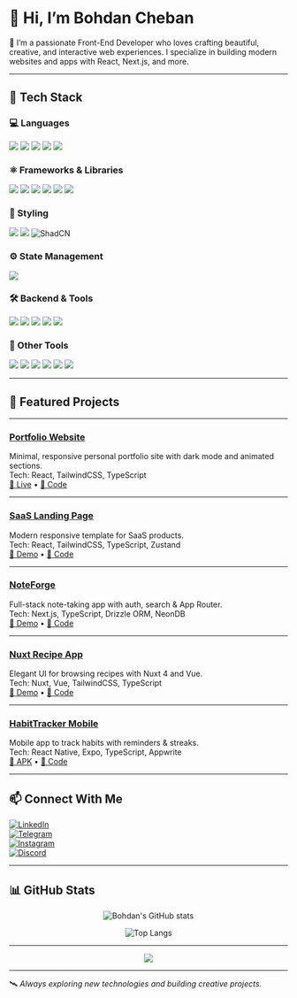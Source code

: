 # 👋 Hi, I’m Bohdan Cheban

🎨 I’m a passionate Front-End Developer who loves crafting beautiful, creative, and interactive web experiences. I specialize in building modern websites and apps with React, Next.js, and more.

---

## 🧰 Tech Stack

### 💻 Languages  
<p>
  <img src="https://img.shields.io/badge/JavaScript-F7DF1E?style=for-the-badge&logo=javascript&logoColor=black" />
  <img src="https://img.shields.io/badge/TypeScript-3178C6?style=for-the-badge&logo=typescript&logoColor=white" />
  <img src="https://img.shields.io/badge/HTML5-E34F26?style=for-the-badge&logo=html5&logoColor=white" />
  <img src="https://img.shields.io/badge/CSS3-1572B6?style=for-the-badge&logo=css3&logoColor=white" />
  <img src="https://img.shields.io/badge/Sass-CC6699?style=for-the-badge&logo=sass&logoColor=white" />
</p>

### ⚛️ Frameworks & Libraries  
<p>
  <img src="https://img.shields.io/badge/React-20232A?style=for-the-badge&logo=react&logoColor=61DAFB" />
  <img src="https://img.shields.io/badge/Next.js-000000?style=for-the-badge&logo=nextdotjs&logoColor=white" />
  <img src="https://img.shields.io/badge/Vue.js-4FC08D?style=for-the-badge&logo=vue.js&logoColor=white" />
  <img src="https://img.shields.io/badge/Nuxt-00C58E?style=for-the-badge&logo=nuxt.js&logoColor=white" />
  <img src="https://img.shields.io/badge/React_Native-20232A?style=for-the-badge&logo=react&logoColor=61DAFB" />
  <img src="https://img.shields.io/badge/Expo-000020?style=for-the-badge&logo=expo&logoColor=white" />
</p>

### 🎨 Styling  
<p>
  <img src="https://img.shields.io/badge/Tailwind_CSS-38B2AC?style=for-the-badge&logo=tailwind-css&logoColor=white" />
  <img src="https://img.shields.io/badge/Bootstrap-7952B3?style=for-the-badge&logo=bootstrap&logoColor=white" />
  <img src="https://img.shields.io/badge/ShadCN-111827?style=for-the-badge&logo=none&logoColor=white" alt="ShadCN" />
</p>

### ⚙️ State Management  
<p>
  <img src="https://img.shields.io/badge/Zustand-000000?style=for-the-badge&logo=Zustand&logoColor=white" />
</p>

### 🛠 Backend & Tools  
<p>
  <img src="https://img.shields.io/badge/Appwrite-F02E65?style=for-the-badge&logo=appwrite&logoColor=white" />
  <img src="https://img.shields.io/badge/Drizzle-000000?style=for-the-badge&logo=none&logoColor=white" />
  <img src="https://img.shields.io/badge/NeonDB-008AFF?style=for-the-badge&logo=postgresql&logoColor=white" />
  <img src="https://img.shields.io/badge/Node.js-339933?style=for-the-badge&logo=nodedotjs&logoColor=white" />
  <img src="https://img.shields.io/badge/Postman-FF6C37?style=for-the-badge&logo=postman&logoColor=white" />
</p>

### 🧩 Other Tools  
<p>
  <img src="https://img.shields.io/badge/Git-F05032?style=for-the-badge&logo=git&logoColor=white" />
  <img src="https://img.shields.io/badge/GitHub-181717?style=for-the-badge&logo=github&logoColor=white" />
  <img src="https://img.shields.io/badge/Vite-646CFF?style=for-the-badge&logo=vite&logoColor=white" />
  <img src="https://img.shields.io/badge/Vercel-000000?style=for-the-badge&logo=vercel&logoColor=white" />
  <img src="https://img.shields.io/badge/VS_Code-007ACC?style=for-the-badge&logo=visual-studio-code&logoColor=white" />
  <img src="https://img.shields.io/badge/Figma-F24E1E?style=for-the-badge&logo=figma&logoColor=white" />
</p>

---

## 🚀 Featured Projects

---

### [Portfolio Website](https://portfolio-kappa-smoky-54.vercel.app)  
Minimal, responsive personal portfolio site with dark mode and animated sections.  
Tech: React, TailwindCSS, TypeScript  
[🔗 Live](https://portfolio-kappa-smoky-54.vercel.app) • [📁 Code](https://github.com/bcheban/portfolio)

---

### [SaaS Landing Page](https://react-landing-page-ivory-one.vercel.app)  
Modern responsive template for SaaS products.  
Tech: React, TailwindCSS, TypeScript, Zustand  
[🔗 Demo](https://react-landing-page-ivory-one.vercel.app) • [📁 Code](https://github.com/bcheban/react-landing-page)

---

### [NoteForge](https://next-noteforge.vercel.app)  
Full-stack note-taking app with auth, search & App Router.  
Tech: Next.js, TypeScript, Drizzle ORM, NeonDB  
[🔗 Demo](https://next-noteforge.vercel.app) • [📁 Code](https://github.com/bcheban/next-noteforge)

---

### [Nuxt Recipe App](https://nuxt-recipe-app-zeta.vercel.app)  
Elegant UI for browsing recipes with Nuxt 4 and Vue.  
Tech: Nuxt, Vue, TailwindCSS, TypeScript  
[🔗 Demo](https://nuxt-recipe-app-zeta.vercel.app) • [📁 Code](https://github.com/bcheban/nuxt-recipe-app)

---

### [HabitTracker Mobile](https://t.me/+PcPU9gD4mwg0MmJi)  
Mobile app to track habits with reminders & streaks.  
Tech: React Native, Expo, TypeScript, Appwrite  
[🔗 APK](https://t.me/+PcPU9gD4mwg0MmJi) • [📁 Code](https://github.com/bcheban/rn-habit-tracker)

---

## 📫 Connect With Me

[![LinkedIn](https://img.shields.io/badge/LinkedIn-0077B5?style=for-the-badge&logo=linkedin&logoColor=white)](https://www.linkedin.com/in/bohdan-cheban-152393286)  
[![Telegram](https://img.shields.io/badge/Telegram-2CA5E0?style=for-the-badge&logo=telegram&logoColor=white)](https://t.me/bohdaan2025)  
[![Instagram](https://img.shields.io/badge/Instagram-E4405F?style=for-the-badge&logo=instagram&logoColor=white)](https://www.instagram.com/bohdan_cheban)  
[![Discord](https://img.shields.io/badge/Discord-5865F2?style=for-the-badge&logo=discord&logoColor=white)](https://discord.com/users/729713105847713842)

---

## 📊 GitHub Stats

<p align="center">
  <img src="https://github-readme-stats.vercel.app/api?username=bcheban&show_icons=true&theme=radical" alt="Bohdan's GitHub stats" />
</p>

<p align="center">
  <img src="https://github-readme-stats.vercel.app/api/top-langs/?username=bcheban&layout=compact&theme=radical" alt="Top Langs" />
</p>

---

<p align="center">
  <img src="https://github-profile-trophy.vercel.app/?username=bcheban&theme=radical" />
</p>

---

🛰️ _Always exploring new technologies and building creative projects._
